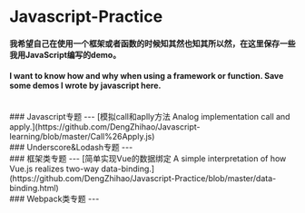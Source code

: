 # Javascript-Practice
#### 我希望自己在使用一个框架或者函数的时候知其然也知其所以然，在这里保存一些我用JavaScript编写的demo。
#### I want to know how and why when using a framework or function. Save some demos I wrote by javascript here.
<br>
### Javascript专题
---
[模拟call和aplly方法 Analog implementation call and apply.](https://github.com/DengZhihao/Javascript-learning/blob/master/Call%26Apply.js)
<br>
### Underscore&Lodash专题
---
<br>
### 框架类专题
---
[简单实现Vue的数据绑定 A simple interpretation of how Vue.js realizes two-way data-binding.](https://github.com/DengZhihao/Javascript-Practice/blob/master/data-binding.html)
<br>
### Webpack类专题
---
